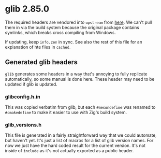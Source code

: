 # glib 2.85.0

The required headers are vendored into `upstream` from [here](https://gitlab.gnome.org/GNOME/glib/-/tags/2.85.0). We can't pull them in via the build system because the original package contains symlinks, which breaks cross compiling from Windows.

If updating, keep `info.zon` in sync. See also the rest of this file for an explanation of hte files in `cached`.

## Generated glib headers

`glib` generates some headers in a way that's annoying to fully replicate automatically, so some manual is done here. These header may need to be updated if glib is updated.

### glibconfig.h.in

This was copied verbatim from glib, but each `#mesondefine` was renamed to `#cmakedefine` to make it easier to use with Zig's build system.

### glib_versions.h

This file is generated in a fairly straightforward way that we could automate, but haven't yet. It's just a list of macros for a list of glib version names. For now we just have the hard coded result for the current version. It's not inside of `include` as it's not actually exported as a public header.
